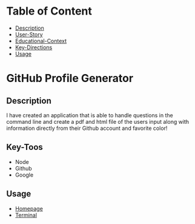 # Table of Content

- [Description](#Description)
- [User-Story](#User-Story)
- [Educational-Context](#Educational-context)
- [Key-Directions](#Key-Tools)
- [Usage](#Usage)

# GitHub Profile Generator

## Description

I have created an application that is able to handle questions in the command line and create a pdf and html file of the users input along with information directly from their Github account and favorite color! 


## Key-Toos
- Node
- Github
- Google


## Usage

- [Homepage](images/indexpage.gif)
- [Terminal](images/terminalpage.gif)

